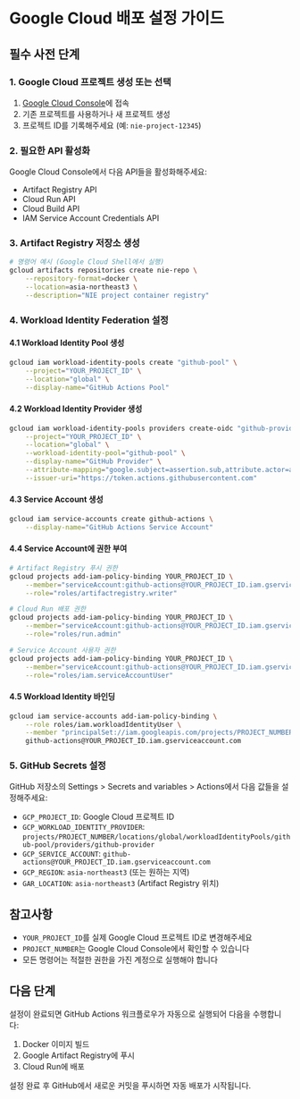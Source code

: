 # Google Cloud 배포 설정 가이드

## 필수 사전 단계

### 1. Google Cloud 프로젝트 생성 또는 선택
1. [Google Cloud Console](https://console.cloud.google.com/)에 접속
2. 기존 프로젝트를 사용하거나 새 프로젝트 생성
3. 프로젝트 ID를 기록해주세요 (예: `nie-project-12345`)

### 2. 필요한 API 활성화
Google Cloud Console에서 다음 API들을 활성화해주세요:
- Artifact Registry API
- Cloud Run API  
- Cloud Build API
- IAM Service Account Credentials API

### 3. Artifact Registry 저장소 생성
```bash
# 명령어 예시 (Google Cloud Shell에서 실행)
gcloud artifacts repositories create nie-repo \
    --repository-format=docker \
    --location=asia-northeast3 \
    --description="NIE project container registry"
```

### 4. Workload Identity Federation 설정

#### 4.1 Workload Identity Pool 생성
```bash
gcloud iam workload-identity-pools create "github-pool" \
    --project="YOUR_PROJECT_ID" \
    --location="global" \
    --display-name="GitHub Actions Pool"
```

#### 4.2 Workload Identity Provider 생성
```bash
gcloud iam workload-identity-pools providers create-oidc "github-provider" \
    --project="YOUR_PROJECT_ID" \
    --location="global" \
    --workload-identity-pool="github-pool" \
    --display-name="GitHub Provider" \
    --attribute-mapping="google.subject=assertion.sub,attribute.actor=assertion.actor,attribute.repository=assertion.repository" \
    --issuer-uri="https://token.actions.githubusercontent.com"
```

#### 4.3 Service Account 생성
```bash
gcloud iam service-accounts create github-actions \
    --display-name="GitHub Actions Service Account"
```

#### 4.4 Service Account에 권한 부여
```bash
# Artifact Registry 푸시 권한
gcloud projects add-iam-policy-binding YOUR_PROJECT_ID \
    --member="serviceAccount:github-actions@YOUR_PROJECT_ID.iam.gserviceaccount.com" \
    --role="roles/artifactregistry.writer"

# Cloud Run 배포 권한
gcloud projects add-iam-policy-binding YOUR_PROJECT_ID \
    --member="serviceAccount:github-actions@YOUR_PROJECT_ID.iam.gserviceaccount.com" \
    --role="roles/run.admin"

# Service Account 사용자 권한
gcloud projects add-iam-policy-binding YOUR_PROJECT_ID \
    --member="serviceAccount:github-actions@YOUR_PROJECT_ID.iam.gserviceaccount.com" \
    --role="roles/iam.serviceAccountUser"
```

#### 4.5 Workload Identity 바인딩
```bash
gcloud iam service-accounts add-iam-policy-binding \
    --role roles/iam.workloadIdentityUser \
    --member "principalSet://iam.googleapis.com/projects/PROJECT_NUMBER/locations/global/workloadIdentityPools/github-pool/attribute.repository/Suntae-Kim2020/nie" \
    github-actions@YOUR_PROJECT_ID.iam.gserviceaccount.com
```

### 5. GitHub Secrets 설정

GitHub 저장소의 Settings > Secrets and variables > Actions에서 다음 값들을 설정해주세요:

- `GCP_PROJECT_ID`: Google Cloud 프로젝트 ID
- `GCP_WORKLOAD_IDENTITY_PROVIDER`: `projects/PROJECT_NUMBER/locations/global/workloadIdentityPools/github-pool/providers/github-provider`
- `GCP_SERVICE_ACCOUNT`: `github-actions@YOUR_PROJECT_ID.iam.gserviceaccount.com`
- `GCP_REGION`: `asia-northeast3` (또는 원하는 지역)
- `GAR_LOCATION`: `asia-northeast3` (Artifact Registry 위치)

## 참고사항

- `YOUR_PROJECT_ID`를 실제 Google Cloud 프로젝트 ID로 변경해주세요
- `PROJECT_NUMBER`는 Google Cloud Console에서 확인할 수 있습니다
- 모든 명령어는 적절한 권한을 가진 계정으로 실행해야 합니다

## 다음 단계

설정이 완료되면 GitHub Actions 워크플로우가 자동으로 실행되어 다음을 수행합니다:
1. Docker 이미지 빌드
2. Google Artifact Registry에 푸시
3. Cloud Run에 배포

설정 완료 후 GitHub에서 새로운 커밋을 푸시하면 자동 배포가 시작됩니다.